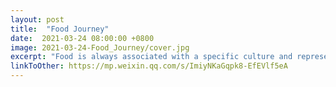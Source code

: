 ```yaml
---
layout: post
title:  "Food Journey"
date:  2021-03-24 08:00:00 +0800
image: 2021-03-24-Food_Journey/cover.jpg
excerpt: "Food is always associated with a specific culture and represented as a characteristic style of cooking practices and traditions. Our hall proudly presents ‘Food Journey’, which is a cultural exchange activity allowing residents to know more about food culture in other countries."
linkToOther: https://mp.weixin.qq.com/s/ImiyNKaGqpk8-EfEVlf5eA
---
```


